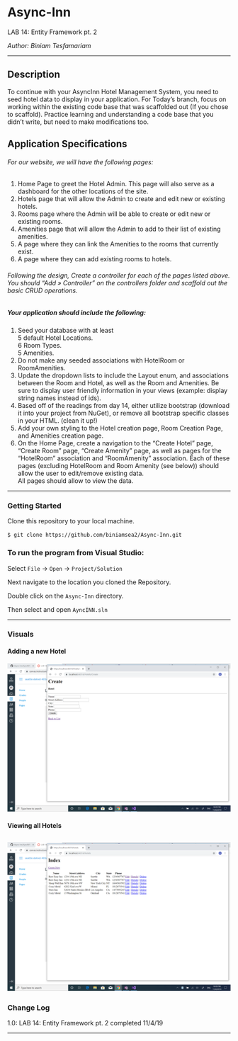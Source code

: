 # Async-Inn

LAB 14: Entity Framework pt. 2

*Author: Biniam Tesfamariam*

----

## Description
To continue with your AsyncInn Hotel Management System, you need to seed hotel data to display in your application. 
For Today’s branch, focus on working within the existing code base that was scaffolded out (If you chose to scaffold). 
Practice learning and understanding a code base that you didn’t write, 
but need to make modifications too.
## Application Specifications
###### For our website, we will have the following pages:  

1) Home Page to greet the Hotel Admin. This page will also serve as a dashboard for the other locations of the site.  
2) Hotels page that will allow the Admin to create and edit new or existing hotels.  
3) Rooms page where the Admin will be able to create or edit new or existing rooms.  
4) Amenities page that will allow the Admin to add to their list of existing amenities.  
5) A page where they can link the Amenities to the rooms that currently exist.  
6) A page where they can add existing rooms to hotels.  
###### Following the design, Create a controller for each of the pages listed above. You should “Add » Controller” on the controllers folder and scaffold out the basic CRUD operations.

##### Your application should include the following:  

1) Seed your database with at least  
5 default Hotel Locations.  
6 Room Types.  
5 Amenities.   
2) Do not make any seeded associations with HotelRoom or RoomAmenities.    
3) Update the dropdown lists to include the Layout enum, and associations between the Room and Hotel, as well as the Room and Amenities. Be sure to display user friendly information in your views (example: display string names instead of ids).  
4) Based off of the readings from day 14, either utilize bootstrap (download it into your project from NuGet), or remove all bootstrap specific classes in your HTML. (clean it up!)  
5) Add your own styling to the Hotel creation page, Room Creation Page, and Amenities creation page.  
6) On the Home Page, create a navigation to the “Create Hotel” page, “Create Room” page, “Create Amenity” page, as well as pages for the “HotelRoom” association and “RoomAmenity” association. Each of these pages (excluding HotelRoom and Room Amenity (see below)) should allow the user to edit/remove existing data.   
All pages should allow to view the data.  

---

### Getting Started
Clone this repository to your local machine.

```
$ git clone https://github.com/biniamsea2/Async-Inn.git
```

### To run the program from Visual Studio:
Select ```File``` -> ```Open``` -> ```Project/Solution```

Next navigate to the location you cloned the Repository.

Double click on the ```Async-Inn``` directory.

Then select and open ```AyncINN.sln```

---

### Visuals

#### Adding a new Hotel
![Image 1](https://github.com/biniamsea2/Async-Inn/blob/biniam-lab14/AyncINN/Screenshot%20(54).png)
#### Viewing all Hotels 
![Image 2](https://github.com/biniamsea2/Async-Inn/blob/biniam-lab14/AyncINN/Screenshot%20(52).png)
---

### Change Log
1.0: LAB 14: Entity Framework pt. 2 completed 11/4/19

------------------------------
